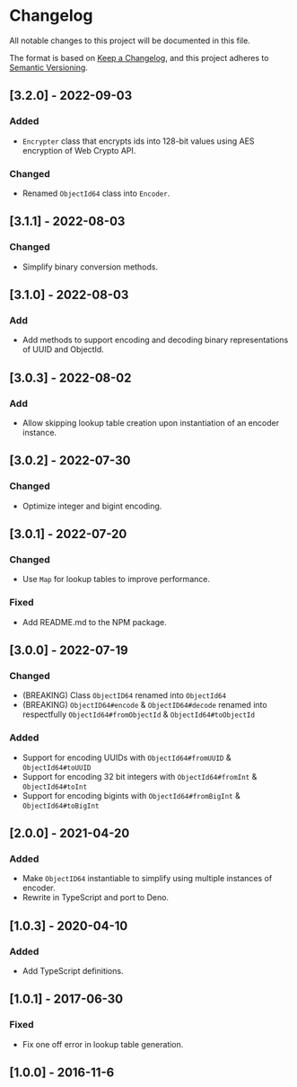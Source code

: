 # Changelog

All notable changes to this project will be documented in this file.

The format is based on [Keep a Changelog](https://keepachangelog.com/en/1.0.0/),
and this project adheres to
[Semantic Versioning](https://semver.org/spec/v2.0.0.html).

## [3.2.0] - 2022-09-03

### Added

- `Encrypter` class that encrypts ids into 128-bit values using AES encryption
  of Web Crypto API.

### Changed

- Renamed `ObjectId64` class into `Encoder`.

## [3.1.1] - 2022-08-03

### Changed

- Simplify binary conversion methods.

## [3.1.0] - 2022-08-03

### Add

- Add methods to support encoding and decoding binary representations of UUID
  and ObjectId.

## [3.0.3] - 2022-08-02

### Add

- Allow skipping lookup table creation upon instantiation of an encoder
  instance.

## [3.0.2] - 2022-07-30

### Changed

- Optimize integer and bigint encoding.

## [3.0.1] - 2022-07-20

### Changed

- Use `Map` for lookup tables to improve performance.

### Fixed

- Add README.md to the NPM package.

## [3.0.0] - 2022-07-19

### Changed

- (BREAKING) Class `ObjectID64` renamed into `ObjectId64`
- (BREAKING) `ObjectID64#encode` & `ObjectID64#decode` renamed into respectfully
  `ObjectId64#fromObjectId` & `ObjectId64#toObjectId`

### Added

- Support for encoding UUIDs with `ObjectId64#fromUUID` & `ObjectId64#toUUID`
- Support for encoding 32 bit integers with `ObjectId64#fromInt` &
  `ObjectId64#toInt`
- Support for encoding bigints with `ObjectId64#fromBigInt` &
  `ObjectId64#toBigInt`

## [2.0.0] - 2021-04-20

### Added

- Make `ObjectID64` instantiable to simplify using multiple instances of
  encoder.
- Rewrite in TypeScript and port to Deno.

## [1.0.3] - 2020-04-10

### Added

- Add TypeScript definitions.

## [1.0.1] - 2017-06-30

### Fixed

- Fix one off error in lookup table generation.

## [1.0.0] - 2016-11-6
